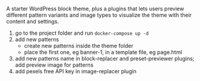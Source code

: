 A starter WordPress block theme, plus a plugins that lets users preview different pattern variants and image types to visualize the theme with their content and settings.
1. go to the project folder and run `docker-compose up -d`
1. add new patterns
    - create new patterns inside the theme folder
    - place the first one, eg banner-1, in a template file, eg page.html
1. add new patterns name in block-replacer and preset-previewer plugins; add preview image for patterns
1. add pexels free API key in image-replacer plugin